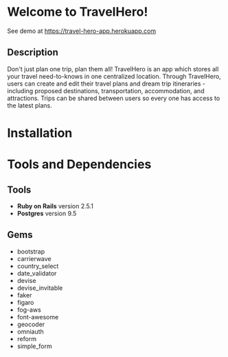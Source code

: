 # Welcome to TravelHero!

See demo at https://travel-hero-app.herokuapp.com

## Description

Don't just plan one trip, plan them all! TravelHero is an app which stores all your travel need-to-knows in one centralized location. Through TravelHero, users can create and edit their travel plans and dream trip itineraries - including proposed destinations, transportation, accommodation, and attractions. Trips can be shared between users so every one has access to the latest plans. 

# Installation

# Tools and Dependencies

## Tools
 - **Ruby on Rails** version 2.5.1
 - **Postgres** version 9.5

## Gems

 - bootstrap
 - carrierwave
 - country_select
 - date_validator
 - devise
 - devise_invitable
 - faker
 - figaro
 - fog-aws
 - font-awesome
 - geocoder
 - omniauth
 - reform
 - simple_form
